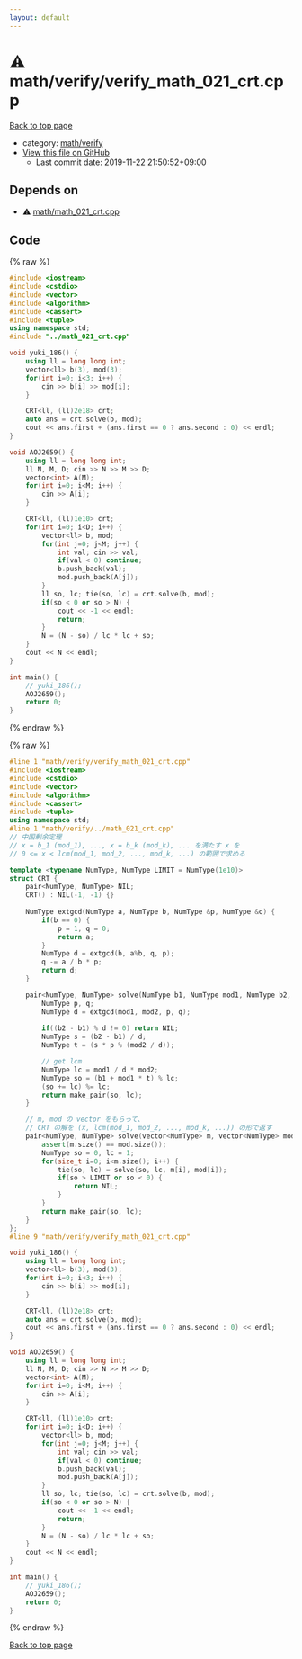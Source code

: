 ```yaml
---
layout: default
---
```


<!-- mathjax config similar to math.stackexchange -->
<script type="text/javascript" async
  src="https://cdnjs.cloudflare.com/ajax/libs/mathjax/2.7.5/MathJax.js?config=TeX-MML-AM_CHTML">
</script>
<script type="text/x-mathjax-config">
  MathJax.Hub.Config({
    TeX: { equationNumbers: { autoNumber: "AMS" }},
    tex2jax: {
      inlineMath: [ ['$','$'] ],
      processEscapes: true
    },
    "HTML-CSS": { matchFontHeight: false },
    displayAlign: "left",
    displayIndent: "2em"
  });
</script>

<script type="text/javascript" src="https://cdnjs.cloudflare.com/ajax/libs/jquery/3.4.1/jquery.min.js"></script>
<script src="https://cdn.jsdelivr.net/npm/jquery-balloon-js@1.1.2/jquery.balloon.min.js" integrity="sha256-ZEYs9VrgAeNuPvs15E39OsyOJaIkXEEt10fzxJ20+2I=" crossorigin="anonymous"></script>
<script type="text/javascript" src="../../../assets/js/copy-button.js"></script>
<link rel="stylesheet" href="../../../assets/css/copy-button.css" />


# :warning: math/verify/verify_math_021_crt.cpp

<a href="../../../index.html">Back to top page</a>

* category: <a href="../../../index.html#8a171886c06d04ba11b1e6cabfe6b499">math/verify</a>
* <a href="{{ site.github.repository_url }}/blob/master/math/verify/verify_math_021_crt.cpp">View this file on GitHub</a>
    - Last commit date: 2019-11-22 21:50:52+09:00




## Depends on

* :warning: <a href="../math_021_crt.cpp.html">math/math_021_crt.cpp</a>


## Code

<a id="unbundled"></a>
{% raw %}
```cpp
#include <iostream>
#include <cstdio>
#include <vector>
#include <algorithm>
#include <cassert>
#include <tuple>
using namespace std;
#include "../math_021_crt.cpp"

void yuki_186() {
    using ll = long long int;
    vector<ll> b(3), mod(3);
    for(int i=0; i<3; i++) {
        cin >> b[i] >> mod[i];
    }

    CRT<ll, (ll)2e18> crt;
    auto ans = crt.solve(b, mod);
    cout << ans.first + (ans.first == 0 ? ans.second : 0) << endl;
}

void AOJ2659() {
    using ll = long long int;
    ll N, M, D; cin >> N >> M >> D;
    vector<int> A(M);
    for(int i=0; i<M; i++) {
        cin >> A[i];
    }

    CRT<ll, (ll)1e10> crt;
    for(int i=0; i<D; i++) {
        vector<ll> b, mod;
        for(int j=0; j<M; j++) {
            int val; cin >> val;
            if(val < 0) continue;
            b.push_back(val);
            mod.push_back(A[j]);
        }
        ll so, lc; tie(so, lc) = crt.solve(b, mod);
        if(so < 0 or so > N) {
            cout << -1 << endl;
            return;
        }
        N = (N - so) / lc * lc + so;
    }
    cout << N << endl;
}

int main() {
    // yuki_186();
    AOJ2659();
    return 0;
}

```
{% endraw %}

<a id="bundled"></a>
{% raw %}
```cpp
#line 1 "math/verify/verify_math_021_crt.cpp"
#include <iostream>
#include <cstdio>
#include <vector>
#include <algorithm>
#include <cassert>
#include <tuple>
using namespace std;
#line 1 "math/verify/../math_021_crt.cpp"
// 中国剰余定理
// x = b_1 (mod_1), ..., x = b_k (mod_k), ... を満たす x を
// 0 <= x < lcm(mod_1, mod_2, ..., mod_k, ...) の範囲で求める

template <typename NumType, NumType LIMIT = NumType(1e10)>
struct CRT {
    pair<NumType, NumType> NIL;
    CRT() : NIL(-1, -1) {}
    
    NumType extgcd(NumType a, NumType b, NumType &p, NumType &q) {
        if(b == 0) {
            p = 1, q = 0;
            return a;
        }
        NumType d = extgcd(b, a%b, q, p);
        q -= a / b * p;
        return d;
    }

    pair<NumType, NumType> solve(NumType b1, NumType mod1, NumType b2, NumType mod2) {
        NumType p, q;
        NumType d = extgcd(mod1, mod2, p, q);
        
        if((b2 - b1) % d != 0) return NIL;
        NumType s = (b2 - b1) / d;
        NumType t = (s * p % (mod2 / d));

        // get lcm
        NumType lc = mod1 / d * mod2;
        NumType so = (b1 + mod1 * t) % lc;
        (so += lc) %= lc;
        return make_pair(so, lc);
    }

    // m, mod の vector をもらって、
    // CRT の解を (x, lcm(mod_1, mod_2, ..., mod_k, ...)) の形で返す
    pair<NumType, NumType> solve(vector<NumType> m, vector<NumType> mod) {
        assert(m.size() == mod.size());
        NumType so = 0, lc = 1;
        for(size_t i=0; i<m.size(); i++) {
            tie(so, lc) = solve(so, lc, m[i], mod[i]);
            if(so > LIMIT or so < 0) {
                return NIL;
            }
        }
        return make_pair(so, lc);
    }
};
#line 9 "math/verify/verify_math_021_crt.cpp"

void yuki_186() {
    using ll = long long int;
    vector<ll> b(3), mod(3);
    for(int i=0; i<3; i++) {
        cin >> b[i] >> mod[i];
    }

    CRT<ll, (ll)2e18> crt;
    auto ans = crt.solve(b, mod);
    cout << ans.first + (ans.first == 0 ? ans.second : 0) << endl;
}

void AOJ2659() {
    using ll = long long int;
    ll N, M, D; cin >> N >> M >> D;
    vector<int> A(M);
    for(int i=0; i<M; i++) {
        cin >> A[i];
    }

    CRT<ll, (ll)1e10> crt;
    for(int i=0; i<D; i++) {
        vector<ll> b, mod;
        for(int j=0; j<M; j++) {
            int val; cin >> val;
            if(val < 0) continue;
            b.push_back(val);
            mod.push_back(A[j]);
        }
        ll so, lc; tie(so, lc) = crt.solve(b, mod);
        if(so < 0 or so > N) {
            cout << -1 << endl;
            return;
        }
        N = (N - so) / lc * lc + so;
    }
    cout << N << endl;
}

int main() {
    // yuki_186();
    AOJ2659();
    return 0;
}

```
{% endraw %}

<a href="../../../index.html">Back to top page</a>

